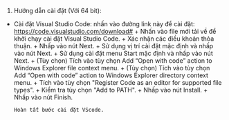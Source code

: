 1. Hướng dẫn cài đặt (Với 64 bit):
- Cài đặt Visual Studio Code: nhấn vào đường link này để cài đặt:
      https://code.visualstudio.com/download#
      + Nhấn vào file mới tải về để khởi chạy cài đặt Visual Studio Code.
      + Xác nhận các điều khoản thỏa thuận.
      + Nhấp vào nút Next.
      + Sử dụng vị trí cài đặt mặc định và nhấp vào nút Next.
      + Sử dụng cài đặt menu Start mặc định và nhấp vào nút Next.
      + (Tùy chọn) Tích vào tùy chọn Add “Open with code” action to Windows Explorer file context menu.
      + (Tùy chọn) Tích vào tùy chọn Add “Open with code” action to Windows Explorer directory context menu.
      + Tích vào tùy chọn "Register Code as an editor for supported file types".
      + Kiểm tra tùy chọn "Add to PATH".
      + Nhấp vào nút Install.
      + Nhấp vào nút Finish.
      
      Hoàn tất bước cài đặt VScode.
      
